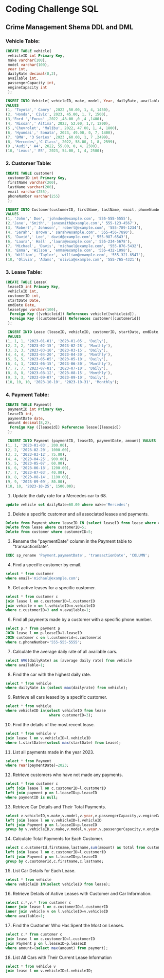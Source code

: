 # Coding Challenge SQL
## Crime Management Shema DDL and DML
### Vehicle Table:
```sql
CREATE TABLE vehicle(
 vehicleID int Primary Key,
 make varchar(100),
 model varchar(100),
 year int,
 dailyRate decimal(8,2),
 available int,
 passengerCapacity int,
 engineCapacity int
 );

INSERT INTO Vehicle( vehicleID, make, model, Year, dailyRate, available, passengerCapacity, engineCapacity)
VALUES
(1, 'Toyota',' Camry' ,2022 ,50.00, 1, 4, 1450),
(2, 'Honda',' Civic', 2023, 45.00, 1, 7, 1500),
(3,'Ford ','Focus' ,2022 ,48.00 ,0 ,4 ,1400),
(4, 'Nissan',' Altima', 2023, 52.00, 1,7, 1200),
(5 ,'Chevrolet', 'Malibu', 2022, 47.00, 1, 4, 1800),
(6, 'Hyundai',' Sonata', 2023, 49.00, 0, 7, 1400),
(7, 'BMW', '3 Series' ,2023 ,60.00, 1, 7 ,2499),
(8, 'Mercedes','C-Class', 2022, 58.00, 1, 8, 2599),
(9 ,'Audi',' A4', 2022, 55.00, 0, 4, 2500),
(10, 'Lexus',' ES', 2023, 54.00, 1, 4, 2500);
```
### 2. Customer Table:
```sql
CREATE TABLE customer(
 customerID int Primary Key,
 firstName varchar(200),
 lastName varchar(200),
 email varchar(255),
 phoneNumber varchar(255)
 );

INSERT INTO Customer(customerID, firstName, lastName, email, phoneNumber)
VALUES
(1, 'John',' Doe', 'johndoe@example.com', '555-555-5555'),
(2,'Jane', 'Smith',' janesmith@example.com',' 555-123-4567'),
(3, 'Robert',' Johnson',' robert@example.com', '555-789-1234'),
(4, 'Sarah',' Brown',' sarah@example.com',' 555-456-7890'),
(5, 'David',' Lee',' david@example.com',' 555-987-6543'),
(6, 'Laura',' Hall' ,'laura@example.com',' 555-234-5678'),
(7, 'Michael', 'Davis', 'michael@example.com', '555-876-5432'),
(8, 'Emma', 'Wilson', 'emma@example.com', '555-432-1098'),
(9, 'William', 'Taylor', 'william@example.com', '555-321-6547'),
(10, 'Olivia', 'Adams', 'olivia@example.com', '555-765-4321');
```
### 3. Lease Table:
```sql
CREATE TABLE Lease(
 leaseID int Primary Key,
 vehicleID int,
 customerID int, 
 startDate Date,
 endDate Date,
 leasetype varchar(100),
  Foreign Key ([vehicleid]) References vehicle([vehicleid]),
  Foreign Key ([customerid]) References customer([customerid])
 );

 INSERT INTO Lease (leaseID, vehicleID, customerID, startDate, endDate, leasetype)
 VALUES
(1, 1, 1, '2023-01-01', '2023-01-05', 'Daily'),
(2, 2, 2, '2023-02-15', '2023-02-28', 'Monthly'),
(3, 3, 3, '2023-03-10', '2023-03-15', 'Daily'),
(4, 4, 4, '2023-04-20', '2023-04-30', 'Monthly'),
(5, 5, 5, '2023-05-05', '2023-05-10', 'Daily'),
(6, 4, 3, '2023-06-15', '2023-06-30', 'Monthly'),
(7, 7, 7, '2023-07-01', '2023-07-10', 'Daily'),
(8, 8, 8, '2023-08-12', '2023-08-15', 'Monthly'),
(9, 3, 3, '2023-09-07', '2023-09-10', 'Daily'),
(10, 10, 10, '2023-10-10', '2023-10-31', 'Monthly');

```
### 4. Payment Table:
```sql
CREATE TABLE Payment(
 paymentID int Primary Key,
 leaseID int,
 paymentDate date,
 amount decimal(8,2),
  Foreign Key ([leaseid]) References lease([leaseid])
 );

 INSERT INTO Payment (paymentID, leaseID, paymentDate, amount) VALUES
(1, 1, '2023-01-03', 200.00),
(2, 2, '2023-02-20', 1000.00),
(3, 3, '2023-03-12', 75.00),
(4, 4, '2023-04-25', 900.00),
(5, 5, '2023-05-07', 60.00),
(6, 6, '2023-06-18', 1200.00),
(7, 7, '2023-07-03', 40.00),
(8, 8, '2023-08-14', 1100.00),
(9, 9, '2023-09-09', 80.00),
(10, 10, '2023-10-25', 1500.00);
```

1. Update the daily rate for a Mercedes car to 68.
```sql
update vehicle set dailyRate=68.00 where make='Mercedes';
```

2. Delete a specific customer and all associated leases and payments.
```sql
Delete from Payment where leaseID IN (select leaseID from lease where customerID=5);
Delete from lease where customerID=5;
Delete from customer where customerID=5;
```

3. Rename the "paymentDate" column in the Payment table to "transactionDate".
```sql
EXEC sp_rename 'Payment.paymentDate', 'transactionDate', 'COLUMN';
```

4. Find a specific customer by email.
```sql
select * from customer
where email='michael@example.com';
```

5. Get active leases for a specific customer.
```sql
select * from customer c
join lease l on c.customerID=l.customerID
join vehicle v on l.vehicleID=v.vehicleID
where c.customerID=3 and v.available=1;
```

6. Find all payments made by a customer with a specific phone number.
```sql
select p.* from payment p
JOIN lease l on p.leaseID=l.leaseID
JOIN customer c on l.customerid=c.customerid
where c.phoneNumber='555-555-5555';
```

7. Calculate the average daily rate of all available cars.
```sql
select AVG(dailyRate) as [average daily rate] from vehicle
where available=1;
```

8. Find the car with the highest daily rate.
```sql
select * from vehicle
where dailyRate in (select max(dailyrate) from vehicle);
```

9. Retrieve all cars leased by a specific customer.
```sql
select * from vehicle
where vehicleID in(select vehicleID from lease
					where customerID=3);
```

10. Find the details of the most recent lease.
```sql
select * from vehicle v
join lease l on v.vehicleID=l.vehicleID
where l.startDate=(select max(startDate) from Lease);
```

11. List all payments made in the year 2023.
```sql
select * from Payment
where Year(paymentDate)=2023;
```

12. Retrieve customers who have not made any payments.
```sql
select * from customer c
Left join lease l on c.customerID=l.customerID
left join payment p on l.leaseID=p.leaseID
where paymentID is null;
```

13. Retrieve Car Details and Their Total Payments.
```sql
select v.vehicleID,v.make,v.model,v.year,v.passengerCapacity,v.engineCapacity,sum(amount) as Total from vehicle v
left join lease l on v.vehicleID=l.vehicleID
left join Payment p on l.leaseID=p.leaseID
group by v.vehicleID,v.make,v.model,v.year,v.passengerCapacity,v.engineCapacity;
```

14. Calculate Total Payments for Each Customer.
```sql
select c.customerId,firstname,lastname,sum(amount) as total from customer c
left join lease l on c.customerID=l.customerID
left join Payment p on l.leaseID=p.leaseID
group by c.customerId,c.firstname,c.lastname;
```

15. List Car Details for Each Lease.
```sql
select * from vehicle
where vehicleID IN(select vehicleID from lease);
```

16. Retrieve Details of Active Leases with Customer and Car Information.
```sql
select c.*,v.* from customer c
inner join lease l on c.customerID=l.customerID
inner join vehicle v on l.vehicleID=v.vehicleID
where available=1;
```

17. Find the Customer Who Has Spent the Most on Leases.
```sql
select c.* from customer c
join lease l on c.customerID=l.customerID
join Payment p on l.leaseID=p.leaseID
where amount=(select max(amount) from payment);
```

18. List All Cars with Their Current Lease Information
```sql
select * from vehicle v
join lease l on v.vehicleID=l.vehicleID;
```
